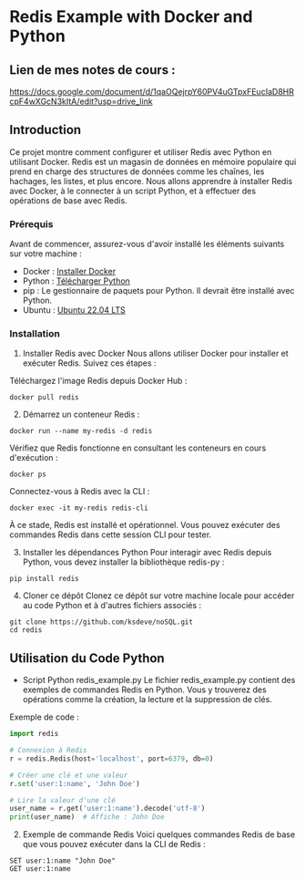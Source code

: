 # Redis Example with Docker and Python


## Lien de mes notes de cours : 
https://docs.google.com/document/d/1qaOQejrpY60PV4uGTpxFEucIaD8HRcpF4wXGcN3kItA/edit?usp=drive_link

## Introduction
Ce projet montre comment configurer et utiliser Redis avec Python en utilisant Docker. Redis est un magasin de données en mémoire populaire qui prend en charge des structures de données comme les chaînes, les hachages, les listes, et plus encore. Nous allons apprendre à installer Redis avec Docker, à le connecter à un script Python, et à effectuer des opérations de base avec Redis.

### Prérequis
Avant de commencer, assurez-vous d'avoir installé les éléments suivants sur votre machine :

- Docker : [Installer Docker](https://www.docker.com/get-started/)
- Python : [Télécharger Python](https://www.python.org/downloads/)
- pip : Le gestionnaire de paquets pour Python. Il devrait être installé avec Python.
- Ubuntu : [Ubuntu 22.04 LTS](https://releases.ubuntu.com/jammy/)

### Installation
1. Installer Redis avec Docker
Nous allons utiliser Docker pour installer et exécuter Redis. 
Suivez ces étapes :

Téléchargez l'image Redis depuis Docker Hub :

```
docker pull redis
```


2. Démarrez un conteneur Redis :

```
docker run --name my-redis -d redis
```

Vérifiez que Redis fonctionne en consultant les conteneurs en cours d'exécution :
```
docker ps
```

Connectez-vous à Redis avec la CLI :


```
docker exec -it my-redis redis-cli
```

À ce stade, Redis est installé et opérationnel. Vous pouvez exécuter des commandes Redis dans cette session CLI pour tester.

3. Installer les dépendances Python
Pour interagir avec Redis depuis Python, vous devez installer la bibliothèque redis-py :

```
pip install redis
```

4. Cloner ce dépôt
Clonez ce dépôt sur votre machine locale pour accéder au code Python et à d'autres fichiers associés :

```
git clone https://github.com/ksdeve/noSQL.git
cd redis
```

## Utilisation du Code Python
- Script Python redis_example.py
Le fichier redis_example.py contient des exemples de commandes Redis en Python. Vous y trouverez des opérations comme la création, la lecture et la suppression de clés.

Exemple de code :

```python
import redis

# Connexion à Redis
r = redis.Redis(host='localhost', port=6379, db=0)

# Créer une clé et une valeur
r.set('user:1:name', 'John Doe')

# Lire la valeur d'une clé
user_name = r.get('user:1:name').decode('utf-8')
print(user_name)  # Affiche : John Doe
```

2. Exemple de commande Redis
Voici quelques commandes Redis de base que vous pouvez exécuter dans la CLI de Redis :

```
SET user:1:name "John Doe"
GET user:1:name
```
